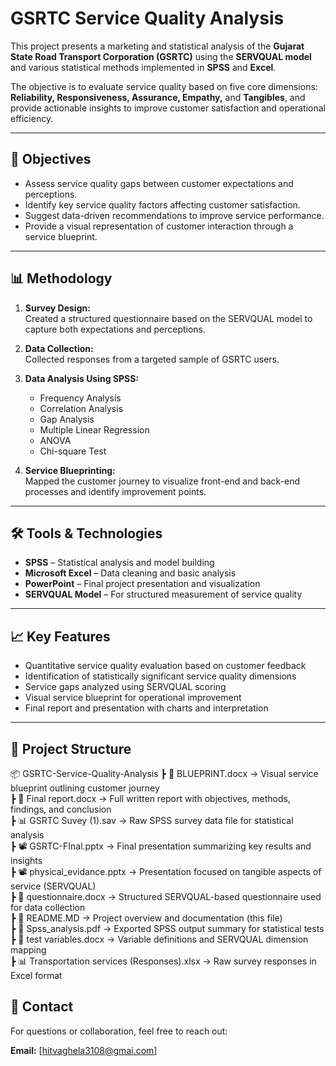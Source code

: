 # GSRTC Service Quality Analysis

This project presents a marketing and statistical analysis of the **Gujarat State Road Transport Corporation (GSRTC)** using the **SERVQUAL model** and various statistical methods implemented in **SPSS** and **Excel**.

The objective is to evaluate service quality based on five core dimensions: **Reliability, Responsiveness, Assurance, Empathy,** and **Tangibles**, and provide actionable insights to improve customer satisfaction and operational efficiency.

---

## 📌 Objectives

- Assess service quality gaps between customer expectations and perceptions.
- Identify key service quality factors affecting customer satisfaction.
- Suggest data-driven recommendations to improve service performance.
- Provide a visual representation of customer interaction through a service blueprint.

---

## 📊 Methodology

1. **Survey Design:**  
   Created a structured questionnaire based on the SERVQUAL model to capture both expectations and perceptions.

2. **Data Collection:**  
   Collected responses from a targeted sample of GSRTC users.

3. **Data Analysis Using SPSS:**
   - Frequency Analysis  
   - Correlation Analysis  
   - Gap Analysis  
   - Multiple Linear Regression  
   - ANOVA  
   - Chi-square Test

4. **Service Blueprinting:**  
   Mapped the customer journey to visualize front-end and back-end processes and identify improvement points.

---

## 🛠️ Tools & Technologies

- **SPSS** – Statistical analysis and model building  
- **Microsoft Excel** – Data cleaning and basic analysis  
- **PowerPoint** – Final project presentation and visualization  
- **SERVQUAL Model** – For structured measurement of service quality

---

## 📈 Key Features

- Quantitative service quality evaluation based on customer feedback  
- Identification of statistically significant service quality dimensions  
- Service gaps analyzed using SERVQUAL scoring  
- Visual service blueprint for operational improvement  
- Final report and presentation with charts and interpretation

---

## 📁 Project Structure
📦 GSRTC-Service-Quality-Analysis
┣ 📄 BLUEPRINT.docx                    → Visual service blueprint outlining customer journey  
┣ 📄 Final report.docx                → Full written report with objectives, methods, findings, and conclusion  
┣ 📊 GSRTC Suvey (1).sav              → Raw SPSS survey data file for statistical analysis  
┣ 📽️ GSRTC-FInal.pptx                 → Final presentation summarizing key results and insights  
┣ 📽️ physical_evidance.pptx          → Presentation focused on tangible aspects of service (SERVQUAL)  
┣ 📄 questionnaire.docx              → Structured SERVQUAL-based questionnaire used for data collection  
┣ 📄 README.MD                        → Project overview and documentation (this file)  
┣ 📄 Spss_analysis.pdf               → Exported SPSS output summary for statistical tests  
┣ 📄 test variables.docx             → Variable definitions and SERVQUAL dimension mapping  
┣ 📊 Transportation services (Responses).xlsx → Raw survey responses in Excel format  


## 📧 Contact

For questions or collaboration, feel free to reach out:

**Email:** [hitvaghela3108@gmai.com]  